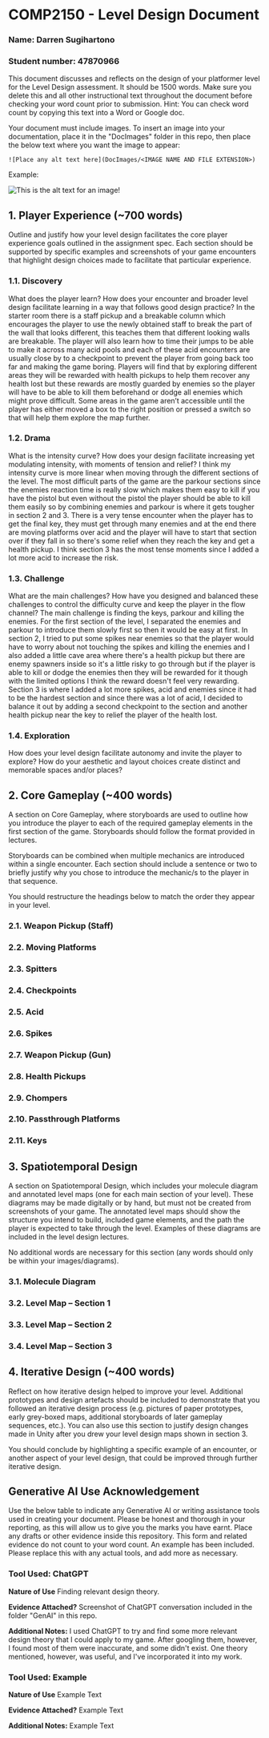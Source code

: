 # COMP2150  - Level Design Document
### Name: Darren Sugihartono
### Student number: 47870966 

This document discusses and reflects on the design of your platformer level for the Level Design assessment. It should be 1500 words. Make sure you delete this and all other instructional text throughout the document before checking your word count prior to submission. Hint: You can check word count by copying this text into a Word or Google doc.

Your document must include images. To insert an image into your documentation, place it in the "DocImages" folder in this repo, then place the below text where you want the image to appear:

```
![Place any alt text here](DocImages/<IMAGE NAME AND FILE EXTENSION>)
```

Example:

![This is the alt text for an image!](DocImages/exampleimage.png)

## 1. Player Experience (~700 words)
Outline and justify how your level design facilitates the core player experience goals outlined in the assignment spec. Each section should be supported by specific examples and screenshots of your game encounters that highlight design choices made to facilitate that particular experience.

### 1.1. Discovery
What does the player learn? How does your encounter and broader level design facilitate learning in a way that follows good design practice?
In the starter room there is a staff pickup and a breakable column which encourages the player to use the newly obtained staff to break the part of the wall that looks different, this teaches them that different looking walls are breakable. The player will also learn how to time their jumps to be able to make it across many acid pools and each of these acid encounters are usually close by to a checkpoint to prevent the player from going back too far and making the game boring. Players will find that by exploring different areas they will be rewarded with health pickups to help them recover any health lost but these rewards are mostly guarded by enemies so the player will have to be able to kill them beforehand or dodge all enemies which might prove difficult. Some areas in the game aren’t accessible until the player has either moved a box to the right position or pressed a switch so that will help them explore the map further.
### 1.2. Drama
What is the intensity curve? How does your design facilitate increasing yet modulating intensity, with moments of tension and relief? 
I think my intensity curve is more linear when moving through the different sections of the level. The most difficult parts of the game are the parkour sections since the enemies reaction time is really slow which makes them easy to kill if you have the pistol but even without the pistol the player should be able to kill them easily so by combining enemies and parkour is where it gets tougher in section 2 and 3. There is a very tense encounter when the player has to get the final key, they must get through many enemies and at the end there are moving platforms over acid and the player will have to start that section over if they fall in so there's some relief when they reach the key and get a health pickup. I think section 3 has the most tense moments since I added a lot more acid to increase the risk.
### 1.3. Challenge
What are the main challenges? How have you designed and balanced these challenges to control the difficulty curve and keep the player in the flow channel?
The main challenge is finding the keys, parkour and killing the enemies. For the first section of the level, I separated the enemies and parkour to introduce them slowly first so then it would be easy at first. In section 2, I tried to put some spikes near enemies so that the player would have to worry about not touching the spikes and killing the enemies and I also added a little cave area where there's a health pickup but there are enemy spawners inside so it's a little risky to go through but if the player is able to kill or dodge the enemies then they will be rewarded for it though with the limited options I think the reward doesn't feel very rewarding. Section 3 is where I added a lot more spikes, acid and enemies since it had to be the hardest section and since there was a lot of acid, I decided to balance it out by adding a second checkpoint to the section and another health pickup near the key to relief the player of the health lost.
### 1.4. Exploration
How does your level design facilitate autonomy and invite the player to explore? How do your aesthetic and layout choices create distinct and memorable spaces and/or places?

## 2. Core Gameplay (~400 words)
A section on Core Gameplay, where storyboards are used to outline how you introduce the player to each of the required gameplay elements in the first section of the game. Storyboards should follow the format provided in lectures.

Storyboards can be combined when multiple mechanics are introduced within a single encounter. Each section should include a sentence or two to briefly justify why you chose to introduce the mechanic/s to the player in that sequence.

You should restructure the headings below to match the order they appear in your level.

### 2.1. Weapon Pickup (Staff)

### 2.2. Moving Platforms

### 2.3. Spitters

### 2.4. Checkpoints

### 2.5. Acid

### 2.6. Spikes

### 2.7. Weapon Pickup (Gun)

### 2.8. Health Pickups

### 2.9. Chompers

### 2.10. Passthrough Platforms

### 2.11. Keys

## 3. Spatiotemporal Design
A section on Spatiotemporal Design, which includes your molecule diagram and annotated level maps (one for each main section of your level). These diagrams may be made digitally or by hand, but must not be created from screenshots of your game. The annotated level maps should show the structure you intend to build, included game elements, and the path the player is expected to take through the level. Examples of these diagrams are included in the level design lectures.

No additional words are necessary for this section (any words should only be within your images/diagrams).
 
### 3.1. Molecule Diagram

### 3.2. Level Map – Section 1

### 3.3.	Level Map – Section 2

### 3.4.	Level Map – Section 3

## 4. Iterative Design (~400 words)
Reflect on how iterative design helped to improve your level. Additional prototypes and design artefacts should be included to demonstrate that you followed an iterative design process (e.g. pictures of paper prototypes, early grey-boxed maps, additional storyboards of later gameplay sequences, etc.). You can also use this section to justify design changes made in Unity after you drew your level design maps shown in section 3. 

You should conclude by highlighting a specific example of an encounter, or another aspect of your level design, that could be improved through further iterative design.

## Generative AI Use Acknowledgement

Use the below table to indicate any Generative AI or writing assistance tools used in creating your document. Please be honest and thorough in your reporting, as this will allow us to give you the marks you have earnt. Place any drafts or other evidence inside this repository. This form and related evidence do not count to your word count.
An example has been included. Please replace this with any actual tools, and add more as necessary.


### Tool Used: ChatGPT
**Nature of Use** Finding relevant design theory.

**Evidence Attached?** Screenshot of ChatGPT conversation included in the folder "GenAI" in this repo.

**Additional Notes:** I used ChatGPT to try and find some more relevant design theory that I could apply to my game. After googling them, however, I found most of them were inaccurate, and some didn't exist. One theory mentioned, however, was useful, and I've incorporated it into my work.

### Tool Used: Example
**Nature of Use** Example Text

**Evidence Attached?** Example Text

**Additional Notes:** Example Text


